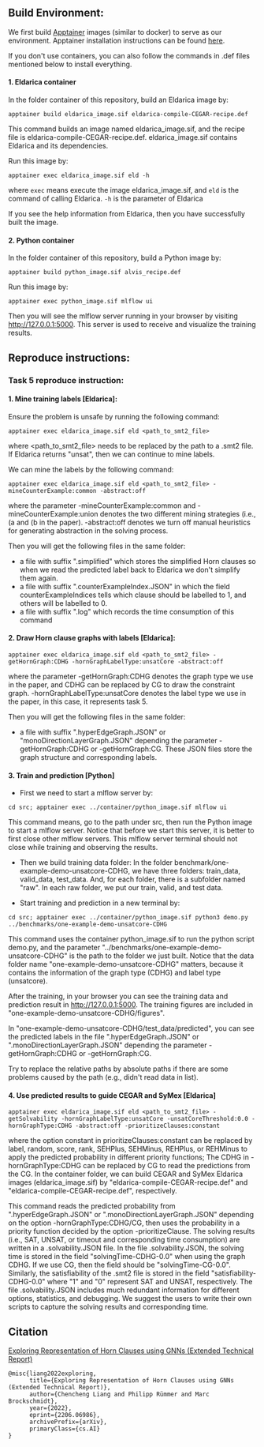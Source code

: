 

## Build Environment:


We first build [Apptainer](https://apptainer.org/docs/admin/main/index.html) images (similar to docker) to serve as our environment.
Apptainer installation instructions can be found [here](https://apptainer.org/docs/admin/main/installation.html).

If you don't use containers, you can also follow the commands in .def files mentioned below to install everything.

#### 1. Eldarica container
In the folder container of this repository, build an Eldarica image by:
```
apptainer build eldarica_image.sif eldarica-compile-CEGAR-recipe.def
```
This command builds an image named eldarica_image.sif, and the recipe file is eldarica-compile-CEGAR-recipe.def.
eldarica_image.sif contains Eldarica and its dependencies.

Run this image by:
```
apptainer exec eldarica_image.sif eld -h
```
where `exec` means execute the image eldarica_image.sif, and `eld` is the command of calling Eldarica. `-h` is the parameter of Eldarica

If you see the help information from Eldarica, then you have successfully built the image.


#### 2. Python container
In the folder container of this repository, build a Python image by:
```
apptainer build python_image.sif alvis_recipe.def
```
Run this image by:
```
apptainer exec python_image.sif mlflow ui
```
Then you will see the mlflow server running in your browser 
by visiting http://127.0.0.1:5000. This server is used to receive and visualize the training results.

## Reproduce instructions:

### Task 5 reproduce instruction:






#### 1. Mine training labels [Eldarica]:
      
Ensure the problem is unsafe by running the following command:
```
apptainer exec eldarica_image.sif eld <path_to_smt2_file>
```
where <path_to_smt2_file> needs to be replaced by the path to a .smt2 file.
If Eldarica returns "unsat", then we can continue to mine labels.

We can mine the labels by the following command:
```
apptainer exec eldarica_image.sif eld <path_to_smt2_file> -mineCounterExample:common -abstract:off
```
where the parameter -mineCounterExample:common and -mineCounterExample:union denotes the two different mining strategies (i.e., (a and (b in the paper).
-abstract:off denotes we turn off manual heuristics for generating abstraction in the solving process.

Then you will get the following files in the same folder:
* a file with suffix ".simplified" which stores the simplified Horn clauses so when we read the predicted label back to Eldarica we don't simplify them again.
* a file with suffix ".counterExampleIndex.JSON" in which the field counterExampleIndices tells which clause should be labelled to 1, and others will be labelled to 0.
* a file with suffix ".log" which records the time consumption of this command 

#### 2. Draw Horn clause graphs with labels [Eldarica]: 
```
apptainer exec eldarica_image.sif eld <path_to_smt2_file> -getHornGraph:CDHG -hornGraphLabelType:unsatCore -abstract:off
```
where the parameter -getHornGraph:CDHG denotes the graph type we use in the paper, and CDHG can be replaced by CG to draw the constraint graph.
-hornGraphLabelType:unsatCore denotes the label type we use in the paper, in this case, it represents task 5.
   
Then you will get the following files in the same folder:
* a file with suffix ".hyperEdgeGraph.JSON" or "monoDirectionLayerGraph.JSON" depending the parameter -getHornGraph:CDHG or -getHornGraph:CG.
These JSON files store the graph structure and corresponding labels.


#### 3. Train and prediction [Python] 
* First we need to start a mlflow server by:
```
cd src; apptainer exec ../container/python_image.sif mlflow ui
```
This command means, go to the path under src, then run the Python image to start a mlflow server.
Notice that before we start this server, it is better to first close other mlflow servers.
This mlflow server terminal should not close while training and observing the results.

* Then we build training data folder:
In the folder benchmark/one-example-demo-unsatcore-CDHG, we have three folders: train_data, valid_data, test_data.
And, for each folder, there is a subfolder named "raw".
In each raw folder, we put our train, valid, and test data.


* Start training and prediction in a new terminal by:
```
cd src; apptainer exec ../container/python_image.sif python3 demo.py ../benchmarks/one-example-demo-unsatcore-CDHG
```
This command uses the container python_image.sif to run the python script demo.py, and the parameter "../benchmarks/one-example-demo-unsatcore-CDHG" is the path to the folder we just built.
Notice that the data folder name "one-example-demo-unsatcore-CDHG" matters, because it contains the information of the graph type (CDHG) and label type (unsatcore).

After the training, in your browser you can see the training data and prediction result in http://127.0.0.1:5000.
The training figures are included in "one-example-demo-unsatcore-CDHG/figures".

In "one-example-demo-unsatcore-CDHG/test_data/predicted", you can see the predicted labels in the file ".hyperEdgeGraph.JSON" or ".monoDirectionLayerGraph.JSON" depending the parameter -getHornGraph:CDHG or -getHornGraph:CG.

Try to replace the relative paths by absolute paths 
if there are some problems caused by the path (e.g., didn't read data in list).

#### 4. Use predicted results to guide CEGAR and SyMex [Eldarica]
```
apptainer exec eldarica_image.sif eld <path_to_smt2_file> -getSolvability -hornGraphLabelType:unsatCore -unsatCoreThreshold:0.0 -hornGraphType:CDHG -abstract:off -prioritizeClauses:constant
```
where the option constant in prioritizeClauses:constant can be replaced by label, random, score, rank, SEHPlus, SEHMinus, REHPlus, or REHMinus to apply the predicted probability in different priority functions; The CDHG in -hornGraphType:CDHG can be replaced by CG to read the predictions from the CG. In the container folder, we can build CEGAR and SyMex Eldarica images (eldarica_image.sif) by "eldarica-compile-CEGAR-recipe.def" and "eldarica-compile-CEGAR-recipe.def", respectively.

This command reads the predicted probability from ".hyperEdgeGraph.JSON" or ".monoDirectionLayerGraph.JSON" depending on the option -hornGraphType:CDHG/CG, then uses the probability in a priority function decided by the option -prioritizeClause. The solving results (i.e., SAT, UNSAT, or timeout and corresponding time consumption) are written in a .solvability.JSON file. In the file .solvability.JSON, the solving time is stored in the field "solvingTime-CDHG-0.0" when using the graph CDHG. If we use CG, then the field should be "solvingTime-CG-0.0". Similarly, the satisfiability of the .smt2 file is stored in the field "satisfiability-CDHG-0.0" where "1" and "0" represent SAT and UNSAT, respectively.
The file .solvability.JSON includes much redundant information for different options, statistics, and debugging. We suggest the users to write their own scripts to capture the solving results and corresponding time. 




## Citation
[Exploring Representation of Horn Clauses using GNNs (Extended Technical Report)](https://arxiv.org/abs/2206.06986)

```
@misc{liang2022exploring,
      title={Exploring Representation of Horn Clauses using GNNs (Extended Technical Report)}, 
      author={Chencheng Liang and Philipp Rümmer and Marc Brockschmidt},
      year={2022},
      eprint={2206.06986},
      archivePrefix={arXiv},
      primaryClass={cs.AI}
}
```
